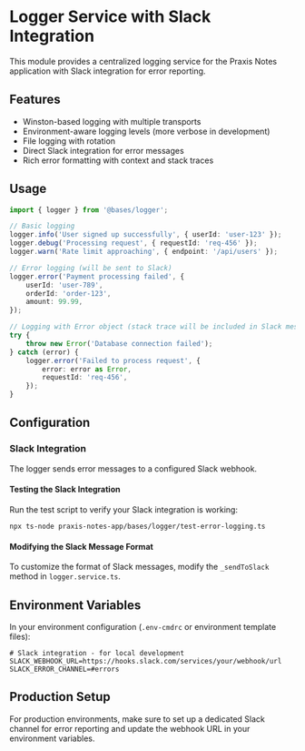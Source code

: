 # Logger Service with Slack Integration

This module provides a centralized logging service for the Praxis Notes application with Slack integration for error reporting.

## Features

-   Winston-based logging with multiple transports
-   Environment-aware logging levels (more verbose in development)
-   File logging with rotation
-   Direct Slack integration for error messages
-   Rich error formatting with context and stack traces

## Usage

```typescript
import { logger } from '@bases/logger';

// Basic logging
logger.info('User signed up successfully', { userId: 'user-123' });
logger.debug('Processing request', { requestId: 'req-456' });
logger.warn('Rate limit approaching', { endpoint: '/api/users' });

// Error logging (will be sent to Slack)
logger.error('Payment processing failed', {
    userId: 'user-789',
    orderId: 'order-123',
    amount: 99.99,
});

// Logging with Error object (stack trace will be included in Slack message)
try {
    throw new Error('Database connection failed');
} catch (error) {
    logger.error('Failed to process request', {
        error: error as Error,
        requestId: 'req-456',
    });
}
```

## Configuration

### Slack Integration

The logger sends error messages to a configured Slack webhook.

#### Testing the Slack Integration

Run the test script to verify your Slack integration is working:

```
npx ts-node praxis-notes-app/bases/logger/test-error-logging.ts
```

#### Modifying the Slack Message Format

To customize the format of Slack messages, modify the `_sendToSlack` method in `logger.service.ts`.

## Environment Variables

In your environment configuration (`.env-cmdrc` or environment template files):

```
# Slack integration - for local development
SLACK_WEBHOOK_URL=https://hooks.slack.com/services/your/webhook/url
SLACK_ERROR_CHANNEL=#errors
```

## Production Setup

For production environments, make sure to set up a dedicated Slack channel for error reporting and update the webhook URL in your environment variables.
